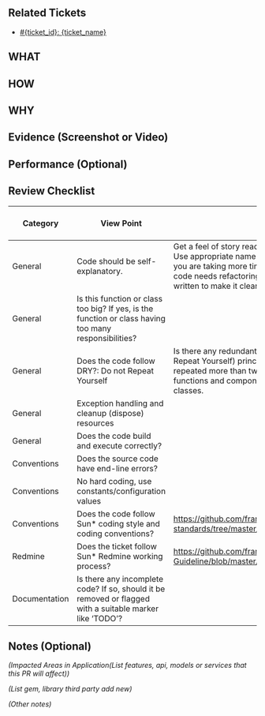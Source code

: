 ## Related Tickets
- [#{ticket_id}: {ticket_name}]({redmine_link})

## WHAT

## HOW

## WHY

## Evidence (Screenshot or Video)

## Performance (Optional)

## Review Checklist

Category | View Point | Description | Expected Reviewer Answer | Self review | Reviewer2 (name)
--- | --- | --- | --- | --- | ---
General |Code should be self-explanatory. | Get a feel of story reading, while going through the code. Use appropriate name for variables, functions and classes. If you are taking more time to understand the code, then either code needs refactoring or at least comments have to be written to make it clear. | YES |<li>- [ ] yes</li>|<li>- [ ] yes</li>  
General |Is this function or class too big? If yes, is the function or class having too many responsibilities? | | NO |<li>- [ ] no</li>|<li>- [ ] no</li>  
General | Does the code follow DRY?: Do not Repeat Yourself | Is there any redundant or duplicate code? DRY (Do not Repeat Yourself) principle: The same code should not be repeated more than twice. Consider reusable services, functions and components. Consider generic functions and classes. | YES |<li>- [ ] yes</li>|<li>- [ ] yes</li>  
General |Exception handling and cleanup (dispose) resources | | YES |<li>- [ ] yes</li>|<li>- [ ] yes</li>  
General | Does the code build and execute correctly? | | YES |<li>- [ ] yes</li>|<li>- [ ] yes</li>  
Conventions | Does the source code have end-line errors? | | NO |<li>- [ ] no</li>|<li>- [ ] no</li>  
Conventions | No hard coding, use constants/configuration values | | YES |<li>- [ ] yes</li>|<li>- [ ] yes</li>  
Conventions | Does the code follow Sun* coding style and coding conventions? | https://github.com/framgia/coding-standards/tree/master/eng/android | YES |<li>- [ ] yes</li>|<li>- [ ] yes</li>  
Redmine | Does the ticket follow Sun* Redmine working process?  | https://github.com/framgia/Training-Guideline/blob/master/WorkingProcess/redmine/redmine.md| YES |<li>- [ ] yes</li>|<li>- [ ] yes</li>  
Documentation | Is there any incomplete code? If so, should it be removed or flagged with a suitable marker like ‘TODO’? |  | YES |<li>- [ ] yes</li>|<li>- [ ] yes</li>  
## Notes (Optional)
*(Impacted Areas in Application(List features, api, models or services that this PR will affect))*

*(List gem, library third party add new)*

*(Other notes)*
